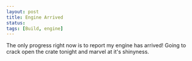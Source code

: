 ```yaml
---
layout: post
title: Engine Arrived
status: 
tags: [Build, engine]
---
```

The only progress right now is to report my engine has arrived! Going to crack open the crate tonight and marvel at it's shinyness.